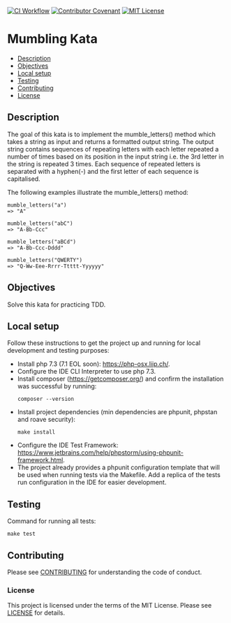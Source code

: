 [![CI Workflow](https://github.com/ariannasg/MumblingKata/workflows/CI%20Workflow/badge.svg)](https://github.com/ariannasg/MumblingKata/actions?query=workflow%3A%22CI+Workflow%22)
[![Contributor Covenant](https://img.shields.io/badge/Contributor%20Covenant-v2.0%20adopted-ff69b4.svg)](.github/CONTRIBUTING.md)
[![MIT License](https://img.shields.io/badge/License-MIT-green.svg)](LICENSE.md)

# Mumbling Kata

* [Description](#description)
* [Objectives](#objectives)
* [Local setup](#local-setup)
* [Testing](#testing)
* [Contributing](#contributing)
* [License](#license)

## Description
The goal of this kata is to implement the mumble_letters() method which takes a string as input and returns a formatted output string. The output string contains sequences of repeating letters with each letter repeated a number of times based on its position in the input string i.e. the 3rd letter in the string is repeated 3 times. Each sequence of repeated letters is separated with a hyphen(-) and the first letter of each sequence is capitalised.

The following examples illustrate the mumble_letters() method:
```
mumble_letters("a")
=> "A"

mumble_letters("abC")
=> "A-Bb-Ccc"

mumble_letters("aBCd")
=> "A-Bb-Ccc-Dddd"

mumble_letters("QWERTY")
=> "Q-Ww-Eee-Rrrr-Ttttt-Yyyyyy"
```

## Objectives
Solve this kata for practicing TDD.

## Local setup
Follow these instructions to get the project up and running for local development and testing purposes:
- Install php 7.3 (7.1 EOL soon): https://php-osx.liip.ch/.
- Configure the IDE CLI Interpreter to use php 7.3.
- Install composer (https://getcomposer.org/) and confirm the installation was successful by running:
    ```
    composer --version
    ```
- Install project dependencies (min dependencies are phpunit, phpstan and roave security):
    ```
    make install
    ```
- Configure the IDE Test Framework: https://www.jetbrains.com/help/phpstorm/using-phpunit-framework.html.
- The project already provides a phpunit configuration template that will be used when running tests via the Makefile.
Add a replica of the tests run configuration in the IDE for easier development.

## Testing
Command for running all tests:
```
make test
```

## Contributing
Please see [CONTRIBUTING](.github/CONTRIBUTING.md) for understanding the code of conduct.

### License
This project is licensed under the terms of the MIT License.
Please see [LICENSE](LICENSE.md) for details.